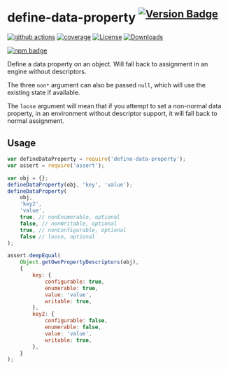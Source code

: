 # define-data-property <sup>[![Version Badge][npm-version-svg]][package-url]</sup>

[![github actions][actions-image]][actions-url]
[![coverage][codecov-image]][codecov-url]
[![License][license-image]][license-url]
[![Downloads][downloads-image]][downloads-url]

[![npm badge][npm-badge-png]][package-url]

Define a data property on an object. Will fall back to assignment in an engine without descriptors.

The three `non*` argument can also be passed `null`, which will use the existing state if available.

The `loose` argument will mean that if you attempt to set a non-normal data property, in an
environment without descriptor support, it will fall back to normal assignment.

## Usage

```javascript
var defineDataProperty = require('define-data-property');
var assert = require('assert');

var obj = {};
defineDataProperty(obj, 'key', 'value');
defineDataProperty(
	obj,
	'key2',
	'value',
	true, // nonEnumerable, optional
	false, // nonWritable, optional
	true, // nonConfigurable, optional
	false // loose, optional
);

assert.deepEqual(
	Object.getOwnPropertyDescriptors(obj),
	{
		key: {
			configurable: true,
			enumerable: true,
			value: 'value',
			writable: true,
		},
		key2: {
			configurable: false,
			enumerable: false,
			value: 'value',
			writable: true,
		},
	}
);
```

[package-url]: https://npmjs.org/package/define-data-property

[npm-version-svg]: https://versionbadg.es/ljharb/define-data-property.svg

[deps-svg]: https://david-dm.org/ljharb/define-data-property.svg

[deps-url]: https://david-dm.org/ljharb/define-data-property

[dev-deps-svg]: https://david-dm.org/ljharb/define-data-property/dev-status.svg

[dev-deps-url]: https://david-dm.org/ljharb/define-data-property#info=devDependencies

[npm-badge-png]: https://nodei.co/npm/define-data-property.png?downloads=true&stars=true

[license-image]: https://img.shields.io/npm/l/define-data-property.svg

[license-url]: LICENSE

[downloads-image]: https://img.shields.io/npm/dm/define-data-property.svg

[downloads-url]: https://npm-stat.com/charts.html?package=define-data-property

[codecov-image]: https://codecov.io/gh/ljharb/define-data-property/branch/main/graphs/badge.svg

[codecov-url]: https://app.codecov.io/gh/ljharb/define-data-property/

[actions-image]: https://img.shields.io/endpoint?url=https://github-actions-badge-u3jn4tfpocch.runkit.sh/ljharb/define-data-property

[actions-url]: https://github.com/ljharb/define-data-property/actions
